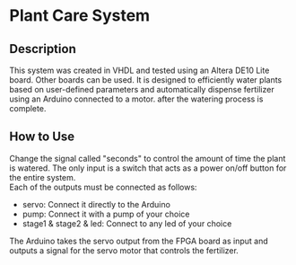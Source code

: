 # Plant Care System

## Description

This system was created in VHDL and tested using an Altera DE10 Lite board. Other boards can be used. It is designed to efficiently water plants based on user-defined parameters and automatically dispense fertilizer using an Arduino connected to a motor.
after the watering process is complete.

## How to Use

Change the signal called "seconds" to control the amount of time the plant is watered. The only input is a switch that acts as a power on/off button for the entire system.\
Each of the outputs must be connected as follows:
- servo: Connect it directly to the Arduino
- pump: Connect it with a pump of your choice
- stage1 & stage2 & led: Connect to any led of your choice

The Arduino takes the servo output from the FPGA board as input and outputs a signal for the servo motor that controls the fertilizer.


